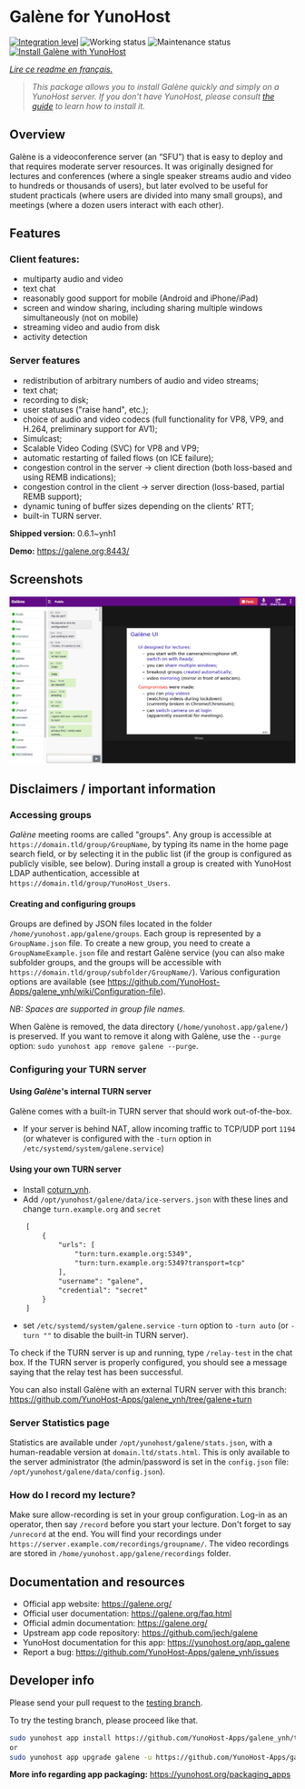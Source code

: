 <!--
N.B.: This README was automatically generated by https://github.com/YunoHost/apps/tree/master/tools/README-generator
It shall NOT be edited by hand.
-->

# Galène for YunoHost

[![Integration level](https://dash.yunohost.org/integration/galene.svg)](https://dash.yunohost.org/appci/app/galene) ![Working status](https://ci-apps.yunohost.org/ci/badges/galene.status.svg) ![Maintenance status](https://ci-apps.yunohost.org/ci/badges/galene.maintain.svg)  
[![Install Galène with YunoHost](https://install-app.yunohost.org/install-with-yunohost.svg)](https://install-app.yunohost.org/?app=galene)

*[Lire ce readme en français.](./README_fr.md)*

> *This package allows you to install Galène quickly and simply on a YunoHost server.
If you don't have YunoHost, please consult [the guide](https://yunohost.org/#/install) to learn how to install it.*

## Overview

Galène is a videoconference server (an “SFU”) that is easy to deploy and that requires moderate server resources. It was originally designed for lectures and conferences (where a single speaker streams audio and video to hundreds or thousands of users), but later evolved to be useful for student practicals (where users are divided into many small groups), and meetings (where a dozen users interact with each other).

## Features

### Client features:

- multiparty audio and video
- text chat
- reasonably good support for mobile (Android and iPhone/iPad)
- screen and window sharing, including sharing multiple windows simultaneously (not on mobile)
- streaming video and audio from disk
- activity detection

### Server features

- redistribution of arbitrary numbers of audio and video streams;
- text chat;
- recording to disk;
- user statuses ("raise hand", etc.);
- choice of audio and video codecs (full functionality for VP8, VP9, and H.264, preliminary support for AV1);
- Simulcast;
- Scalable Video Coding (SVC) for VP8 and VP9;
- automatic restarting of failed flows (on ICE failure);
- congestion control in the server → client direction (both loss-based and using REMB indications);
- congestion control in the client → server direction (loss-based, partial REMB support);
- dynamic tuning of buffer sizes depending on the clients' RTT;
- built-in TURN server.


**Shipped version:** 0.6.1~ynh1

**Demo:** https://galene.org:8443/

## Screenshots

![Screenshot of Galène](./doc/screenshots/screenshot.png)

## Disclaimers / important information

### Accessing groups

*Galène* meeting rooms are called "groups". Any group is accessible at `https://domain.tld/group/GroupName`, by typing its name in the home page search field, or by selecting it in the public list (if the group is configured as publicly visible, see below).
During install a group is created with YunoHost LDAP authentication, accessible at `https://domain.tld/group/YunoHost_Users`.

#### Creating and configuring groups

Groups are defined by JSON files located in the folder `/home/yunohost.app/galene/groups`. Each group is represented by a `GroupName.json` file.
To create a new group, you need to create a `GroupNameExample.json` file and restart Galène service (you can also make subfolder groups, and the groups will be accessible with `https://domain.tld/group/subfolder/GroupName/`). Various configuration options are available (see https://github.com/YunoHost-Apps/galene_ynh/wiki/Configuration-file).

*NB: Spaces are supported in group file names.*

When Galène is removed, the data directory (`/home/yunohost.app/galene/`) is preserved. If you want to remove it along with Galène, use the `--purge` option: `sudo yunohost app remove galene --purge`.

### Configuring your TURN server

#### Using *Galène*'s internal TURN server
Galène comes with a built-in TURN server that should work out-of-the-box.
- If your server is behind NAT, allow incoming traffic to TCP/UDP port `1194` (or whatever is configured with the `-turn` option in `/etc/systemd/system/galene.service`)

#### Using your own TURN server
- Install [coturn_ynh](https://github.com/YunoHost-Apps/coturn_ynh).
- Add `/opt/yunohost/galene/data/ice-servers.json` with these lines and change `turn.example.org` and `secret`

```
    [
        {
            "urls": [
                "turn:turn.example.org:5349",
                "turn:turn.example.org:5349?transport=tcp"
            ],
            "username": "galene",
            "credential": "secret"
        }
    ]
```
- set `/etc/systemd/system/galene.service` `-turn` option to `-turn auto` (or `-turn ""` to disable the built-in TURN server).

To check if the TURN server is up and running, type `/relay-test` in the chat box. If the TURN server is properly configured, you should see a message saying that the relay test has been successful.

You can also install Galène with an external TURN server with this branch: https://github.com/YunoHost-Apps/galene_ynh/tree/galene+turn 

### Server Statistics page

Statistics are available under `/opt/yunohost/galene/stats.json`, with a human-readable version at `domain.ltd/stats.html`. This is only available to the server administrator (the admin/password is set in the `config.json` file: `/opt/yunohost/galene/data/config.json`).

### How do I record my lecture?

Make sure allow-recording is set in your group configuration. Log-in as an operator, then say `/record` before you start your lecture. Don't forget to say `/unrecord` at the end. You will find your recordings under `https://server.example.com/recordings/groupname/`. The video recordings are stored in `/home/yunohost.app/galene/recordings` folder.


## Documentation and resources

* Official app website: <https://galene.org/>
* Official user documentation: <https://galene.org/faq.html>
* Official admin documentation: <https://galene.org/>
* Upstream app code repository: <https://github.com/jech/galene>
* YunoHost documentation for this app: <https://yunohost.org/app_galene>
* Report a bug: <https://github.com/YunoHost-Apps/galene_ynh/issues>

## Developer info

Please send your pull request to the [testing branch](https://github.com/YunoHost-Apps/galene_ynh/tree/testing).

To try the testing branch, please proceed like that.

``` bash
sudo yunohost app install https://github.com/YunoHost-Apps/galene_ynh/tree/testing --debug
or
sudo yunohost app upgrade galene -u https://github.com/YunoHost-Apps/galene_ynh/tree/testing --debug
```

**More info regarding app packaging:** <https://yunohost.org/packaging_apps>
